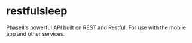 # restfulsleep
 PhaseII's powerful API built on REST and Restful. For use with the mobile app and other services.
